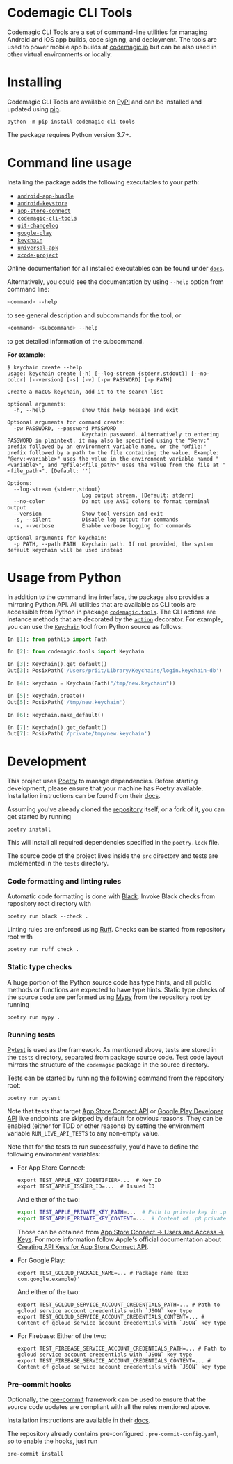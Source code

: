 # Codemagic CLI Tools

Codemagic CLI Tools are a set of command-line utilities for managing Android and iOS app builds,
code signing, and deployment. The tools are used to power mobile app builds at [codemagic.io](https://codemagic.io) but can be also used in other virtual environments or locally.

# Installing

Codemagic CLI Tools are available on [PyPI](https://pypi.org/project/codemagic-cli-tools/)
and can be installed and updated using [pip](https://pip.pypa.io/en/stable/getting-started/).

```
python -m pip install codemagic-cli-tools
```

The package requires Python version 3.7+.

# Command line usage

Installing the package adds the following executables to your path:

- [`android-app-bundle`](https://github.com/codemagic-ci-cd/cli-tools/blob/master/docs/android-app-bundle/README.md)
- [`android-keystore`](https://github.com/codemagic-ci-cd/cli-tools/blob/master/docs/android-keystore/README.md)
- [`app-store-connect`](https://github.com/codemagic-ci-cd/cli-tools/blob/master/docs/app-store-connect/README.md)
- [`codemagic-cli-tools`](https://github.com/codemagic-ci-cd/cli-tools/blob/master/docs/codemagic-cli-tools/README.md)
- [`git-changelog`](https://github.com/codemagic-ci-cd/cli-tools/blob/master/docs/git-changelog/README.md)
- [`google-play`](https://github.com/codemagic-ci-cd/cli-tools/blob/master/docs/google-play/README.md)
- [`keychain`](https://github.com/codemagic-ci-cd/cli-tools/blob/master/docs/keychain/README.md)
- [`universal-apk`](https://github.com/codemagic-ci-cd/cli-tools/blob/master/docs/universal-apk/README.md)
- [`xcode-project`](https://github.com/codemagic-ci-cd/cli-tools/blob/master/docs/xcode-project/README.md)

Online documentation for all installed executables can be found under
[`docs`](https://github.com/codemagic-ci-cd/cli-tools/tree/master/docs#cli-tools).

Alternatively, you could see the documentation by using `--help` option from command line:

```bash
<command> --help
```
to see general description and subcommands for the tool, or

```bash
<command> <subcommand> --help
```
to get detailed information of the subcommand.

**For example:**

```
$ keychain create --help
usage: keychain create [-h] [--log-stream {stderr,stdout}] [--no-color] [--version] [-s] [-v] [-pw PASSWORD] [-p PATH]

Create a macOS keychain, add it to the search list

optional arguments:
  -h, --help            show this help message and exit

Optional arguments for command create:
  -pw PASSWORD, --password PASSWORD
                        Keychain password. Alternatively to entering PASSWORD in plaintext, it may also be specified using the "@env:" prefix followed by an environment variable name, or the "@file:" prefix followed by a path to the file containing the value. Example: "@env:<variable>" uses the value in the environment variable named "<variable>", and "@file:<file_path>" uses the value from the file at "<file_path>". [Default: '']

Options:
  --log-stream {stderr,stdout}
                        Log output stream. [Default: stderr]
  --no-color            Do not use ANSI colors to format terminal output
  --version             Show tool version and exit
  -s, --silent          Disable log output for commands
  -v, --verbose         Enable verbose logging for commands

Optional arguments for keychain:
  -p PATH, --path PATH  Keychain path. If not provided, the system default keychain will be used instead
```

# Usage from Python

In addition to the command line interface, the package also provides a mirroring Python API.
All utilities that are available as CLI tools are accessible from Python in package
[`codemagic.tools`](https://github.com/codemagic-ci-cd/cli-tools/blob/v0.28.0/src/codemagic/tools/__init__.py).
The CLI actions are instance methods that are decorated by the [`action`](https://github.com/codemagic-ci-cd/cli-tools/blob/v0.28.0/src/codemagic/cli/cli_app.py#L385)
decorator. For example, you can use the [`Keychain`](https://github.com/codemagic-ci-cd/cli-tools/blob/v0.28.0/src/codemagic/tools/keychain.py#L111)
tool from Python source as follows:

```python
In [1]: from pathlib import Path

In [2]: from codemagic.tools import Keychain

In [3]: Keychain().get_default()
Out[3]: PosixPath('/Users/priit/Library/Keychains/login.keychain-db')

In [4]: keychain = Keychain(Path("/tmp/new.keychain"))

In [5]: keychain.create()
Out[5]: PosixPath('/tmp/new.keychain')

In [6]: keychain.make_default()

In [7]: Keychain().get_default()
Out[7]: PosixPath('/private/tmp/new.keychain')
```

# Development

This project uses [Poetry](https://python-poetry.org/) to manage dependencies. Before starting development, please ensure that your
machine has Poetry available. Installation instructions can be found from their
[docs](https://python-poetry.org/docs/#installation).

Assuming you've already cloned the [repository](https://github.com/codemagic-ci-cd/cli-tools/)
itself, or a fork of it, you can get started by running

```shell
poetry install
```

This will install all required dependencies specified in the `poetry.lock` file.

The source code of the project lives inside the `src` directory and tests are
implemented in the `tests` directory.

### Code formatting and linting rules

Automatic code formatting is done with [Black](https://github.com/psf/black).
Invoke Black checks from repository root directory with

```shell
poetry run black --check .
```

Linting rules are enforced using [Ruff](https://beta.ruff.rs).
Checks can be started from repository root with

```shell
poetry run ruff check .
```

### Static type checks

A huge portion of the Python source code has type hints, and all public methods or functions
are expected to have type hints. Static type checks of the source code are performed using
[Mypy](http://mypy-lang.org/) from the repository root by running

```shell
poetry run mypy .
```

### Running tests

[Pytest](https://docs.pytest.org/en/stable/) is used as the framework. As mentioned above,
tests are stored in the `tests` directory, separated from package source code. Test code layout
mirrors the structure of the `codemagic` package in the source directory.

Tests can be started by running the following command from the repository root:

```shell
poetry run pytest
```

Note that tests that target [App Store Connect API](https://developer.apple.com/documentation/appstoreconnectapi) or
[Google Play Developer API](https://developers.google.com/android-publisher) live endpoints
are skipped by default for obvious reasons. They can be enabled (either for TDD or other reasons)
by setting the environment variable `RUN_LIVE_API_TESTS` to any non-empty value.

Note that for the tests to run successfully, you'd have to define the following environment variables:
- For App Store Connect:
    ```shell
    export TEST_APPLE_KEY_IDENTIFIER=...  # Key ID
    export TEST_APPLE_ISSUER_ID=...  # Issued ID
    ```
    And either of the two:
    ```bash
    export TEST_APPLE_PRIVATE_KEY_PATH=...  # Path to private key in .p8 format
    export TEST_APPLE_PRIVATE_KEY_CONTENT=...  # Content of .p8 private key
    ```
  Those can be obtained from [App Store Connect -> Users and Access -> Keys](https://appstoreconnect.apple.com/access/api).
  For more information follow Apple's official documentation about [Creating API Keys for App Store Connect API](https://developer.apple.com/documentation/appstoreconnectapi/creating_api_keys_for_app_store_connect_api).

- For Google Play:
    ```shell
    export TEST_GCLOUD_PACKAGE_NAME=... # Package name (Ex: com.google.example)'
    ```
    And either of the two:
    ```shell
    export TEST_GCLOUD_SERVICE_ACCOUNT_CREDENTIALS_PATH=... # Path to gcloud service account creedentials with `JSON` key type
    export TEST_GCLOUD_SERVICE_ACCOUNT_CREDENTIALS_CONTENT=... # Content of gcloud service account creedentials with `JSON` key type
    ```

- For Firebase:
    Either of the two:
    ```shell
    export TEST_FIREBASE_SERVICE_ACCOUNT_CREDENTIALS_PATH=... # Path to gcloud service account creedentials with `JSON` key type
    export TEST_FIREBASE_SERVICE_ACCOUNT_CREDENTIALS_CONTENT=... # Content of gcloud service account creedentials with `JSON` key type
    ```

### Pre-commit hooks

Optionally, the [pre-commit](https://pre-commit.com/) framework can be used to ensure that
the source code updates are compliant with all the rules mentioned above.

Installation instructions are available in their [docs](https://pre-commit.com/#installation).

The repository already contains pre-configured `.pre-commit-config.yaml`, so to enable
the hooks, just run

```shell
pre-commit install
```
